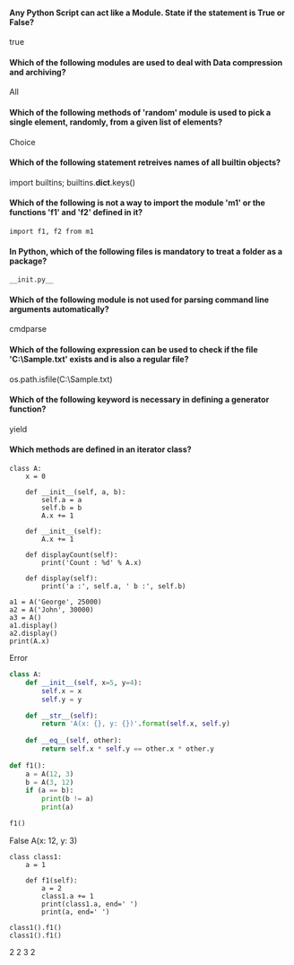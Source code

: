 #### Any Python Script can act like a Module. State if the statement is True or False?
true

#### Which of the following modules are used to deal with Data compression and archiving?
All

#### Which of the following methods of 'random' module is used to pick a single element, randomly, from a given list of elements?
Choice

#### Which of the following statement retreives names of all builtin objects?
import builtins; builtins.__dict__.keys()

#### Which of the following is not a way to import the module 'm1' or the functions 'f1' and 'f2' defined in it?

```
import f1, f2 from m1
```


#### In Python, which of the following files is mandatory to treat a folder as a package?
```
__init.py__
```

#### Which of the following module is not used for parsing command line arguments automatically?
cmdparse 

#### Which of the following expression can be used to check if the file 'C:\Sample.txt' exists and is also a regular file?
os.path.isfile(C:\Sample.txt)

#### Which of the following keyword is necessary in defining a generator function?
yield

#### Which methods are defined in an iterator class?

```
class A:
    x = 0

    def __init__(self, a, b):
        self.a = a
        self.b = b
        A.x += 1

    def __init__(self):
        A.x += 1

    def displayCount(self):
        print('Count : %d' % A.x)

    def display(self):
        print('a :', self.a, ' b :', self.b)

a1 = A('George', 25000)
a2 = A('John', 30000)
a3 = A()
a1.display()
a2.display()
print(A.x)
```

Error


```python
class A:
    def __init__(self, x=5, y=4):
        self.x = x
        self.y = y

    def __str__(self):
        return 'A(x: {}, y: {})'.format(self.x, self.y)
        
    def __eq__(self, other):
        return self.x * self.y == other.x * other.y
     
def f1():
    a = A(12, 3)
    b = A(3, 12)
    if (a == b):
        print(b != a)
        print(a)

f1()
```

False
A(x: 12, y: 3)

```
class class1:
    a = 1

    def f1(self):
        a = 2
        class1.a += 1
        print(class1.a, end=' ')
        print(a, end=' ')

class1().f1()
class1().f1()
```

2 2 3 2




